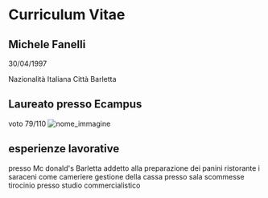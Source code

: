 # Curriculum Vitae


## Michele Fanelli

30/04/1997  

Nazionalità Italiana
Città Barletta 

## Laureato presso Ecampus 
voto 79/110
![nome_immagine]([URL_immagine](https://www.duelaghi.com/images/00144/dolcilaureadecorazioni_large.jpg))

## esperienze lavorative 
presso Mc donald's Barletta addetto alla preparazione dei panini 
ristorante i saraceni come cameriere 
gestione della cassa presso sala scommesse 
tirocinio presso studio commercialistico 


